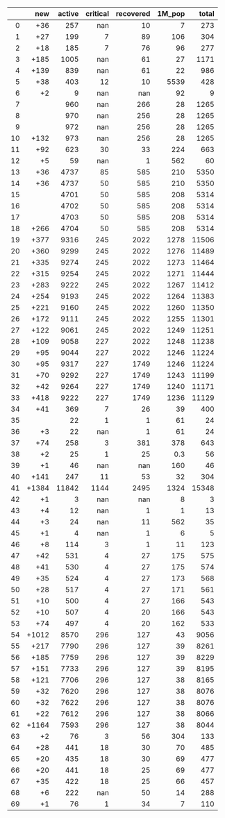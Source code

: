 |    |   new |   active |   critical |   recovered |   1M_pop |   total |
|---:|------:|---------:|-----------:|------------:|---------:|--------:|
|  0 |   +36 |      257 |        nan |          10 |      7   |     273 |
|  1 |   +27 |      199 |          7 |          89 |    106   |     304 |
|  2 |   +18 |      185 |          7 |          76 |     96   |     277 |
|  3 |  +185 |     1005 |        nan |          61 |     27   |    1171 |
|  4 |  +139 |      839 |        nan |          61 |     22   |     986 |
|  5 |   +38 |      403 |         12 |          10 |   5539   |     428 |
|  6 |    +2 |        9 |        nan |         nan |     92   |       9 |
|  7 |       |      960 |        nan |         266 |     28   |    1265 |
|  8 |       |      970 |        nan |         256 |     28   |    1265 |
|  9 |       |      972 |        nan |         256 |     28   |    1265 |
| 10 |  +132 |      973 |        nan |         256 |     28   |    1265 |
| 11 |   +92 |      623 |         30 |          33 |    224   |     663 |
| 12 |    +5 |       59 |        nan |           1 |    562   |      60 |
| 13 |   +36 |     4737 |         85 |         585 |    210   |    5350 |
| 14 |   +36 |     4737 |         50 |         585 |    210   |    5350 |
| 15 |       |     4701 |         50 |         585 |    208   |    5314 |
| 16 |       |     4702 |         50 |         585 |    208   |    5314 |
| 17 |       |     4703 |         50 |         585 |    208   |    5314 |
| 18 |  +266 |     4704 |         50 |         585 |    208   |    5314 |
| 19 |  +377 |     9316 |        245 |        2022 |   1278   |   11506 |
| 20 |  +360 |     9299 |        245 |        2022 |   1276   |   11489 |
| 21 |  +335 |     9274 |        245 |        2022 |   1273   |   11464 |
| 22 |  +315 |     9254 |        245 |        2022 |   1271   |   11444 |
| 23 |  +283 |     9222 |        245 |        2022 |   1267   |   11412 |
| 24 |  +254 |     9193 |        245 |        2022 |   1264   |   11383 |
| 25 |  +221 |     9160 |        245 |        2022 |   1260   |   11350 |
| 26 |  +172 |     9111 |        245 |        2022 |   1255   |   11301 |
| 27 |  +122 |     9061 |        245 |        2022 |   1249   |   11251 |
| 28 |  +109 |     9058 |        227 |        2022 |   1248   |   11238 |
| 29 |   +95 |     9044 |        227 |        2022 |   1246   |   11224 |
| 30 |   +95 |     9317 |        227 |        1749 |   1246   |   11224 |
| 31 |   +70 |     9292 |        227 |        1749 |   1243   |   11199 |
| 32 |   +42 |     9264 |        227 |        1749 |   1240   |   11171 |
| 33 |  +418 |     9222 |        227 |        1749 |   1236   |   11129 |
| 34 |   +41 |      369 |          7 |          26 |     39   |     400 |
| 35 |       |       22 |          1 |           1 |     61   |      24 |
| 36 |    +3 |       22 |        nan |           1 |     61   |      24 |
| 37 |   +74 |      258 |          3 |         381 |    378   |     643 |
| 38 |    +2 |       25 |          1 |          25 |      0.3 |      56 |
| 39 |    +1 |       46 |        nan |         nan |    160   |      46 |
| 40 |  +141 |      247 |         11 |          53 |     32   |     304 |
| 41 | +1384 |    11842 |       1144 |        2495 |   1324   |   15348 |
| 42 |    +1 |        3 |        nan |         nan |      8   |       3 |
| 43 |    +4 |       12 |        nan |           1 |      1   |      13 |
| 44 |    +3 |       24 |        nan |          11 |    562   |      35 |
| 45 |    +1 |        4 |        nan |           1 |      6   |       5 |
| 46 |    +8 |      114 |          3 |           1 |     11   |     123 |
| 47 |   +42 |      531 |          4 |          27 |    175   |     575 |
| 48 |   +41 |      530 |          4 |          27 |    175   |     574 |
| 49 |   +35 |      524 |          4 |          27 |    173   |     568 |
| 50 |   +28 |      517 |          4 |          27 |    171   |     561 |
| 51 |   +10 |      500 |          4 |          27 |    166   |     543 |
| 52 |   +10 |      507 |          4 |          20 |    166   |     543 |
| 53 |   +74 |      497 |          4 |          20 |    162   |     533 |
| 54 | +1012 |     8570 |        296 |         127 |     43   |    9056 |
| 55 |  +217 |     7790 |        296 |         127 |     39   |    8261 |
| 56 |  +185 |     7759 |        296 |         127 |     39   |    8229 |
| 57 |  +151 |     7733 |        296 |         127 |     39   |    8195 |
| 58 |  +121 |     7706 |        296 |         127 |     38   |    8165 |
| 59 |   +32 |     7620 |        296 |         127 |     38   |    8076 |
| 60 |   +32 |     7622 |        296 |         127 |     38   |    8076 |
| 61 |   +22 |     7612 |        296 |         127 |     38   |    8066 |
| 62 | +1164 |     7593 |        296 |         127 |     38   |    8044 |
| 63 |    +2 |       76 |          3 |          56 |    304   |     133 |
| 64 |   +28 |      441 |         18 |          30 |     70   |     485 |
| 65 |   +20 |      435 |         18 |          30 |     69   |     477 |
| 66 |   +20 |      441 |         18 |          25 |     69   |     477 |
| 67 |   +35 |      422 |         18 |          25 |     66   |     457 |
| 68 |    +6 |      222 |        nan |          50 |     14   |     288 |
| 69 |    +1 |       76 |          1 |          34 |      7   |     110 |